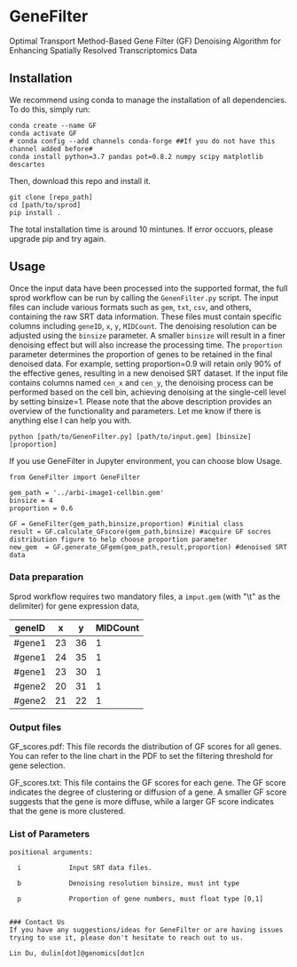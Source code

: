 # GeneFilter
Optimal Transport Method-Based Gene Filter (GF) Denoising Algorithm for Enhancing Spatially Resolved Transcriptomics Data

## Installation
We recommend using conda to manage the installation of all dependencies. To do this, simply run:

```
conda create --name GF
conda activate GF
# conda config --add channels conda-forge ##If you do not have this channel added before#
conda install python=3.7 pandas pot=0.8.2 numpy scipy matplotlib descartes
```
Then, download this repo and install it.
```
git clone [repo_path]
cd [path/to/sprod]
pip install .
```

The total installation time is around 10 mintunes. If error occuors, please upgrade pip and try again.


## Usage
Once the input data have been processed into the supported format, the full sprod workflow can be run by calling the `GenenFilter.py` script. The input files can include various formats such as `gem`, `txt`, `csv`, and others, containing the raw SRT data information. These files must contain specific columns including `geneID`, `x`, `y`, `MIDCount`. The denoising resolution can be adjusted using the `binsize` parameter. A smaller `binsize` will result in a finer denoising effect but will also increase the processing time. The `proportion` parameter determines the proportion of genes to be retained in the final denoised data. For example, setting proportion=0.9 will retain only 90% of the effective genes, resulting in a new denoised SRT dataset. If the input file contains columns named `cen_x` and `cen_y`, the denoising process can be performed based on the cell bin, achieving denoising at the single-cell level by setting binsize=1. Please note that the above description provides an overview of the functionality and parameters. Let me know if there is anything else I can help you with.

```
python [path/to/GenenFilter.py] [path/to/input.gem] [binsize] [proportion]
```

If you use GeneFilter in Jupyter environment, you can choose blow Usage.

```
from GeneFilter import GeneFilter

gem_path = '../arbi-image1-cellbin.gem' 
binsize = 4
proportion = 0.6

GF = GeneFilter(gem_path,binsize,proportion) #initial class
result = GF.calculate_GFscore(gem_path,binsize) #acquire GF socres distribution figure to help choose proportion parameter
new_gem  = GF.generate_GFgem(gem_path,result,proportion) #denoised SRT data
```


### Data preparation
Sprod workflow requires two mandatory files, a `imput.gem` (with "\t" as the delimiter) for gene expression data,

|geneID|x|y|MIDCount|
|-----|-----|-----|-----|
|#gene1|23|36|1|
|#gene1|24|35|1|
|#gene1|23|30|1|
|#gene2|20|31|1|
|#gene2|21|22|1|


### Output files
GF_scores.pdf: This file records the distribution of GF scores for all genes. You can refer to the line chart in the PDF to set the filtering threshold for gene selection.

GF_scores.txt: This file contains the GF scores for each gene. The GF score indicates the degree of clustering or diffusion of a gene. A smaller GF score suggests that the gene is more diffuse, while a larger GF score indicates that the gene is more clustered.


### List of Parameters
```
positional arguments:

  i            Input SRT data files.
  
  b            Denoising resolution binsize, must int type

  p            Proportion of gene numbers, must float type [0,1]


### Contact Us
If you have any suggestions/ideas for GeneFilter or are having issues trying to use it, please don't hesitate to reach out to us.

Lin Du, dulin[dot]@genomics[dot]cn 
